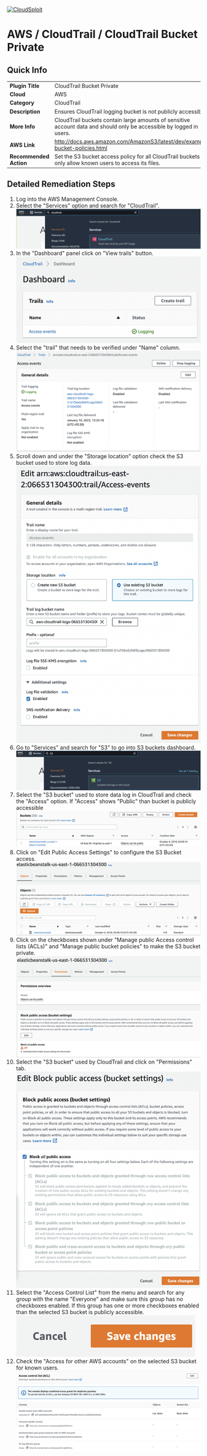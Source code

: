 [![CloudSploit](https://cloudsploit.com/img/logo-new-big-text-100.png "CloudSploit")](https://cloudsploit.com)

# AWS / CloudTrail / CloudTrail Bucket Private

## Quick Info

| | |
|-|-|
| **Plugin Title** | CloudTrail Bucket Private |
| **Cloud** | AWS |
| **Category** | CloudTrail |
| **Description** | Ensures CloudTrail logging bucket is not publicly accessible |
| **More Info** | CloudTrail buckets contain large amounts of sensitive account data and should only be accessible by logged in users. |
| **AWS Link** | http://docs.aws.amazon.com/AmazonS3/latest/dev/example-bucket-policies.html |
| **Recommended Action** | Set the S3 bucket access policy for all CloudTrail buckets to only allow known users to access its files. |

## Detailed Remediation Steps
1. Log into the AWS Management Console.
2. Select the "Services" option and search for "CloudTrail".</br>![Step 2](/resources/aws/cloudtrail/cloudtrail-bucket-private/step2.png "Step 2 - Services")
3. In the "Dashboard" panel click on "View trails" button.</br> ![Step 3](/resources/aws/cloudtrail/cloudtrail-bucket-private/step3.png "Step 3 - Trails")
4. Select the "trail" that needs to be verified under "Name" column.</br>![Step 4](/resources/aws/cloudtrail/cloudtrail-bucket-private/step4.png "Step 4 - Name")
5. Scroll down and under the "Storage location" option check the S3 bucket used to store log data.</br>![Step 5](/resources/aws/cloudtrail/cloudtrail-bucket-private/step5.png "Step 5 - Storage")
6. Go to "Services" and search for "S3" to go into S3 buckets dashboard.</br>![Step 6](/resources/aws/cloudtrail/cloudtrail-bucket-private/step6.png "Step 6 - S3 buckets")
7. Select the "S3 bucket" used to store data log in CloudTrail and check the "Access" option. If "Access" shows "Public" than bucket is publicly accessible </br>![Step 7](/resources/aws/cloudtrail/cloudtrail-bucket-private/step7.png "Step 7 - Access")
8. Click on "Edit Public Access Settings" to configure the S3 Bucket access. </br>![Step 8](/resources/aws/cloudtrail/cloudtrail-bucket-private/step8.png "Step 8 - Public Access Settings")
9. Click on the checkboxes shown under "Manage public Access control lists (ACLs)" and "Manage public bucket policies" to make the S3 bucket private.</br>![Step 9](/resources/aws/cloudtrail/cloudtrail-bucket-private/step9.png "Step 9 - Public Access Settings")
10. Select the "S3 bucket" used by CloudTrail and click on "Permissions" tab.</br>![Step 10](/resources/aws/cloudtrail/cloudtrail-bucket-private/step10.png "Step 10 - Permissions")
11. Select the "Access Control List" from the menu and search for any group with the name "Everyone" and make sure this group has no checkboxes enabled. If this group has one or more checkboxes enabled than the selected S3 bucket is publicly accessible. </br>![Step 11](/resources/aws/cloudtrail/cloudtrail-bucket-private/step11.png "Step 11 - Access Control List")
12. Check the "Access for other AWS accounts" on the selected S3 bucket for known users.</br>![Step 12](/resources/aws/cloudtrail/cloudtrail-bucket-private/step12.png "Step 12 - Access")
